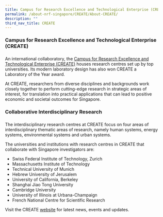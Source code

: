 ```yaml
---
title: Campus for Research Excellence and Technological Enterprise (CREATE)
permalink: /about-nrf-singapore/CREATE/About-CREATE/
description: ""
third_nav_title: CREATE
---
```

### Campus for Research Excellence and Technological Enterprise (CREATE)
###

An international collaboratory, the [Campus for Research Excellence and Technological Enterprise (CREATE)](http://www.create.edu.sg/) houses research centres set up by top universities. Its modern laboratory design has also won CREATE a Laboratory of the Year award.

At CREATE, researchers from diverse disciplines and backgrounds work closely together to perform cutting-edge research in strategic areas of interest, for translation into practical applications that can lead to positive economic and societal outcomes for Singapore.

### Collaborative Interdisciplinary Research
###

The interdisciplinary research centres at CREATE focus on four areas of interdisciplinary thematic areas of research, namely human systems, energy systems, environmental systems and urban systems.

The universities and institutions with research centres in CREATE that collaborate with Singapore investigators are:

*   Swiss Federal Institute of Technology, Zurich
*   Massachusetts Institute of Technology
*   Technical University of Munich
*   Hebrew University of Jerusalem
*   University of California, Berkeley
*   Shanghai Jiao Tong University
*   Cambridge University
*   University of Illinois at Urbana-Champaign
*   French National Centre for Scientific Research

Visit the CREATE [website](http://www.create.edu.sg/) for latest news, events and updates.